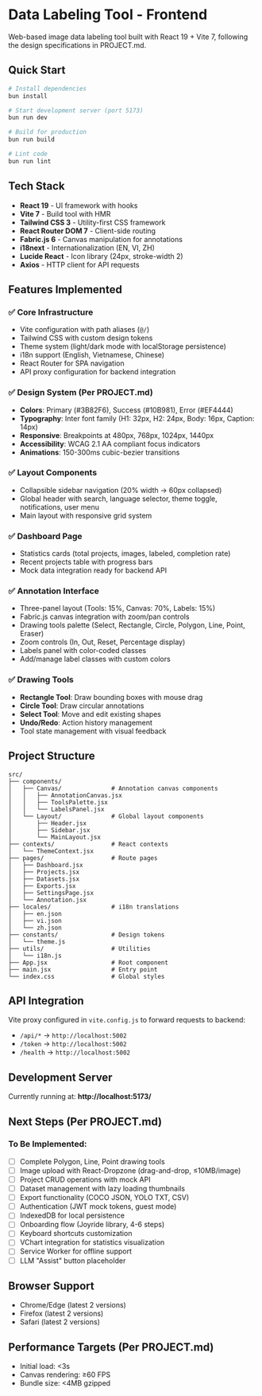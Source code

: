 # Data Labeling Tool - Frontend

Web-based image data labeling tool built with React 19 + Vite 7, following the design specifications in PROJECT.md.

## Quick Start

```bash
# Install dependencies
bun install

# Start development server (port 5173)
bun run dev

# Build for production
bun run build

# Lint code
bun run lint
```

## Tech Stack

- **React 19** - UI framework with hooks
- **Vite 7** - Build tool with HMR
- **Tailwind CSS 3** - Utility-first CSS framework
- **React Router DOM 7** - Client-side routing
- **Fabric.js 6** - Canvas manipulation for annotations
- **i18next** - Internationalization (EN, VI, ZH)
- **Lucide React** - Icon library (24px, stroke-width 2)
- **Axios** - HTTP client for API requests

## Features Implemented

### ✅ Core Infrastructure
- Vite configuration with path aliases (`@/`)
- Tailwind CSS with custom design tokens
- Theme system (light/dark mode with localStorage persistence)
- i18n support (English, Vietnamese, Chinese)
- React Router for SPA navigation
- API proxy configuration for backend integration

### ✅ Design System (Per PROJECT.md)
- **Colors**: Primary (#3B82F6), Success (#10B981), Error (#EF4444)
- **Typography**: Inter font family (H1: 32px, H2: 24px, Body: 16px, Caption: 14px)
- **Responsive**: Breakpoints at 480px, 768px, 1024px, 1440px
- **Accessibility**: WCAG 2.1 AA compliant focus indicators
- **Animations**: 150-300ms cubic-bezier transitions

### ✅ Layout Components
- Collapsible sidebar navigation (20% width → 60px collapsed)
- Global header with search, language selector, theme toggle, notifications, user menu
- Main layout with responsive grid system

### ✅ Dashboard Page
- Statistics cards (total projects, images, labeled, completion rate)
- Recent projects table with progress bars
- Mock data integration ready for backend API

### ✅ Annotation Interface
- Three-panel layout (Tools: 15%, Canvas: 70%, Labels: 15%)
- Fabric.js canvas integration with zoom/pan controls
- Drawing tools palette (Select, Rectangle, Circle, Polygon, Line, Point, Eraser)
- Zoom controls (In, Out, Reset, Percentage display)
- Labels panel with color-coded classes
- Add/manage label classes with custom colors

### ✅ Drawing Tools
- **Rectangle Tool**: Draw bounding boxes with mouse drag
- **Circle Tool**: Draw circular annotations
- **Select Tool**: Move and edit existing shapes
- **Undo/Redo**: Action history management
- Tool state management with visual feedback

## Project Structure

```
src/
├── components/
│   ├── Canvas/              # Annotation canvas components
│   │   ├── AnnotationCanvas.jsx
│   │   ├── ToolsPalette.jsx
│   │   └── LabelsPanel.jsx
│   └── Layout/              # Global layout components
│       ├── Header.jsx
│       ├── Sidebar.jsx
│       └── MainLayout.jsx
├── contexts/                # React contexts
│   └── ThemeContext.jsx
├── pages/                   # Route pages
│   ├── Dashboard.jsx
│   ├── Projects.jsx
│   ├── Datasets.jsx
│   ├── Exports.jsx
│   ├── SettingsPage.jsx
│   └── Annotation.jsx
├── locales/                 # i18n translations
│   ├── en.json
│   ├── vi.json
│   └── zh.json
├── constants/               # Design tokens
│   └── theme.js
├── utils/                   # Utilities
│   └── i18n.js
├── App.jsx                  # Root component
├── main.jsx                 # Entry point
└── index.css                # Global styles
```

## API Integration

Vite proxy configured in `vite.config.js` to forward requests to backend:
- `/api/*` → `http://localhost:5002`
- `/token` → `http://localhost:5002`
- `/health` → `http://localhost:5002`

## Development Server

Currently running at: **http://localhost:5173/**

## Next Steps (Per PROJECT.md)

### To Be Implemented:
- [ ] Complete Polygon, Line, Point drawing tools
- [ ] Image upload with React-Dropzone (drag-and-drop, ≤10MB/image)
- [ ] Project CRUD operations with mock API
- [ ] Dataset management with lazy loading thumbnails
- [ ] Export functionality (COCO JSON, YOLO TXT, CSV)
- [ ] Authentication (JWT mock tokens, guest mode)
- [ ] IndexedDB for local persistence
- [ ] Onboarding flow (Joyride library, 4-6 steps)
- [ ] Keyboard shortcuts customization
- [ ] VChart integration for statistics visualization
- [ ] Service Worker for offline support
- [ ] LLM "Assist" button placeholder

## Browser Support

- Chrome/Edge (latest 2 versions)
- Firefox (latest 2 versions)
- Safari (latest 2 versions)

## Performance Targets (Per PROJECT.md)

- Initial load: <3s
- Canvas rendering: ≥60 FPS
- Bundle size: <4MB gzipped
